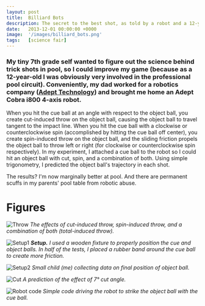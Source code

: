 ```yaml
---
layout: post
title:  Billiard Bots
description: The secret to the best shot, as told by a robot and a 12-year-old.
date:   2013-12-01 00:00:00 +0000
image:  '/images/billiard_bots.png'
tags:   [science fair]
---
```


### My tiny 7th grade self wanted to figure out the science behind trick shots in pool, so I could improve my game (because as a 12-year-old I was obviously very involved in the professional pool circuit).  Conveniently, my dad worked for a robotics company ([Adept Technology](https://en.wikipedia.org/wiki/Omron_Adept)) and brought me home an Adept Cobra i800 4-axis robot.

When you hit the cue ball at an angle with respect to the object ball, you create cut-induced throw on the object ball, causing the object ball to travel tangent to the impact line.  When you hit the cue ball with a clockwise or counterclockwise spin (accomplished by hitting the cue ball off center), you create spin-induced throw on the object ball, and the sliding friction propels the object ball to throw left or right (for clockwise or counterclockwise spin respectively).  In my experiment, I attached a cue ball to the robot so I could hit an object ball with cut, spin, and a combination of both. Using simple trigonometry, I predicted the object ball's trajectory in each shot.

The results?  I'm now marginally better at pool.  And there are permanent scuffs in my parents' pool table from robotic abuse.

# Figures

![Throw]({{site.baseurl}}/images/billiard-bots/throw.png)
*The effects of cut-induced throw, spin-induced throw, and a combination of both (total-induced throw).*

![Setup1]({{site.baseurl}}/images/billiard-bots/setup1.png)
*__Setup.__ I used a wooden fixture to properly position the cue and object balls. In half of the tests, I placed a rubber band around the cue ball to create more friction.*

![Setup2]({{site.baseurl}}/images/billiard-bots/setup2.png)
*Small child (me) collecting data on final position of object ball.*

![Cut]({{site.baseurl}}/images/billiard-bots/cut.png)
*A prediction of the effect of 7° cut angle.*

![Robot code]({{site.baseurl}}/images/billiard-bots/robot_code.JPG)
*Simple code driving the robot to strike the object ball with the cue ball.*